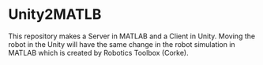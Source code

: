 # Unity2MATLB
This repository makes a Server in MATLAB and a Client in Unity. Moving the robot in the Unity will have the same change in the robot simulation in MATLAB which is created by Robotics Toolbox (Corke).
